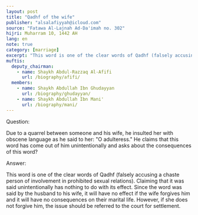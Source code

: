 ```yaml
---
layout: post
title: "Qadhf of the wife"
publisher: "alsalafiyyah@icloud.com"
source: "Fatawa Al-Lajnah Ad-Da'imah no. 302"
hijri: Muharram 10, 1442 AH
lang: en
note: true
category: [marriage]
excerpt: "This word is one of the clear words of Qadhf (falsely accusing a chaste person of involvement in prohibited sexual relations). Claiming that it was said unintentionally has nothing to do with its effect."
muftis:
  deputy_chairman:
    - name: Shaykh Abdul-Razzaq Al-Afifi
      url: /biography/afifi/
  members: 
    - name: Shaykh Abdullah Ibn Ghudayyan
      url: /biography/ghudayyan/
    - name: Shaykh Abdullah Ibn Mani'
      url: /biography/mani/
---
```


Question: 

Due to a quarrel between someone and his wife, he insulted her with obscene language as he said to her: "O adulteress." He claims that this word has come out of him unintentionally and asks about the consequences of this word?

Answer:

This word is one of the clear words of Qadhf (falsely accusing a chaste person of involvement in prohibited sexual relations). Claiming that it was said unintentionally has nothing to do with its effect. Since the word was said by the husband to his wife, it will have no effect if the wife forgives him and it will have no consequences on their marital life. However, if she does not forgive him, the issue should be referred to the court for settlement.

